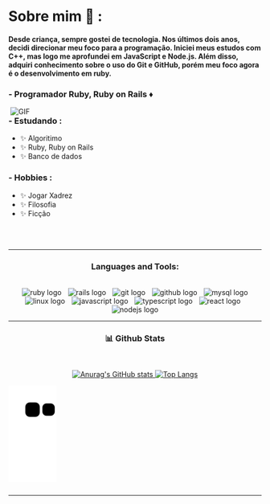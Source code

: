 # Sobre mim 💬 :

<h4>Desde criança, sempre gostei de tecnologia. Nos últimos dois anos, decidi direcionar meu foco para a programação. Iniciei meus estudos com C++, mas logo me aprofundei em JavaScript e Node.js. Além disso, adquiri conhecimento sobre o uso do Git e GitHub, porém meu foco agora é o desenvolvimento em ruby.<h4/>
 
<h3> - Programador Ruby, Ruby on Rails ♦️</h3> 

<img hight="400" width="500" alt="GIF" align="right" src="https://user-images.githubusercontent.com/74038190/225813708-98b745f2-7d22-48cf-9150-083f1b00d6c9.gif">

### - Estudando :
- ✨ Algoritimo
- ✨	Ruby, Ruby on Rails
- ✨ Banco de dados

### - Hobbies : 
- ✨ Jogar Xadrez
- ✨ Filosofia
- ✨ Ficção

</br>
</br>

 <hr>

<h3 align="center">Languages and Tools:</h3> <br>



<div align="center">
  <img src="https://skillicons.dev/icons?i=ruby" height="45" alt="ruby logo"  />
  <img width="5" />
  <img src="https://skillicons.dev/icons?i=rails" height="45" alt="rails logo"  />
  <img width="5" />
  <img src="https://skillicons.dev/icons?i=git" height="45" alt="git logo"  />
  <img width="5" />
  <img src="https://skillicons.dev/icons?i=github" height="45" alt="github logo"  />
  <img width="5" />
  <img src="https://skillicons.dev/icons?i=mysql" height="45" alt="mysql logo"  /> 
  <img src="https://skillicons.dev/icons?i=linux" height="45" alt="linux logo"  />
  <img width="5" />
  <img src="https://skillicons.dev/icons?i=js" height="45" alt="javascript logo"  />
  <img width="5" />
  <img src="https://skillicons.dev/icons?i=ts" height="45" alt="typescript logo"  />
  <img width="5" />
  <img src="https://skillicons.dev/icons?i=react" height="45" alt="react logo"  />
  <img width="5" />
  <img src="https://cdn.jsdelivr.net/gh/devicons/devicon/icons/nodejs/nodejs-original.svg" height="45" alt="nodejs logo"  />
</div>
<hr>


<h3 align="center">  📊 Github Stats </h3> <br>

<div align="center">

<a href='https://github.com/MatheusxEduardo/github-stats-transparent'>
 
![Anurag's GitHub stats](https://github-readme-stats.vercel.app/api?username=MatheusxEduardo&show_icons=true&theme=radical)
![Top Langs](https://github-readme-stats.vercel.app/api/top-langs/?username=MatheusxEduardo&layout=compact&show_icons=true&theme=radical)

</a>

</div>

![Snake animation](https://github.com/MatheusxEduardo/MatheusxEduardo/blob/output/github-contribution-grid-snake.svg)


###

<hr>

